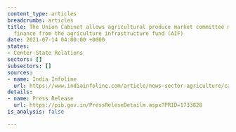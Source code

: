 ```yaml
---
content_type: articles
breadcrumbs: articles
title: The Union Cabinet allows agricultural produce market committee mandis to avail
  finance from the agriculture infrastructure fund (AIF)
date: 2021-07-14 04:00:00 +0000
states:
- Center-State Relations
sectors: []
subsectors: []
sources:
- name: India Infoline
  url: https://www.indiainfoline.com/article/news-sector-agriculture/cabinet-approves-modifications-in-central-sector-scheme-of-financing-facility-under-agriculture-infrastructure-fund-121070900621_1.html
details:
- name: Press Release
  url: https://pib.gov.in/PressReleseDetailm.aspx?PRID=1733828
is_analysis: false

---
```

